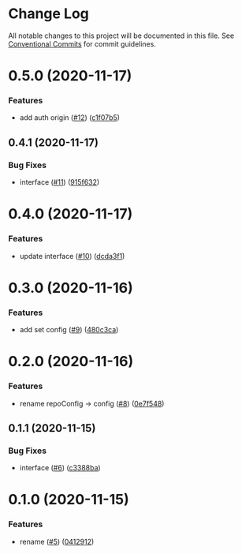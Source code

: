 # Change Log

All notable changes to this project will be documented in this file.
See [Conventional Commits](https://conventionalcommits.org) for commit guidelines.

<a name="0.5.0"></a>
# 0.5.0 (2020-11-17)


### Features

* add auth origin ([#12](https://github.com/Himenon/git-control-js/issues/12)) ([c1f07b5](https://github.com/Himenon/git-control-js/commit/c1f07b5))





<a name="0.4.1"></a>
## 0.4.1 (2020-11-17)


### Bug Fixes

* interface ([#11](https://github.com/Himenon/git-control-js/issues/11)) ([915f632](https://github.com/Himenon/git-control-js/commit/915f632))





<a name="0.4.0"></a>
# 0.4.0 (2020-11-17)


### Features

* update interface ([#10](https://github.com/Himenon/git-control-js/issues/10)) ([dcda3f1](https://github.com/Himenon/git-control-js/commit/dcda3f1))





<a name="0.3.0"></a>
# 0.3.0 (2020-11-16)


### Features

* add set config ([#9](https://github.com/Himenon/git-control-js/issues/9)) ([480c3ca](https://github.com/Himenon/git-control-js/commit/480c3ca))





<a name="0.2.0"></a>
# 0.2.0 (2020-11-16)


### Features

* rename repoConfig -> config ([#8](https://github.com/Himenon/git-control-js/issues/8)) ([0e7f548](https://github.com/Himenon/git-control-js/commit/0e7f548))





<a name="0.1.1"></a>
## 0.1.1 (2020-11-15)


### Bug Fixes

* interface ([#6](https://github.com/Himenon/git-control-js/issues/6)) ([c3388ba](https://github.com/Himenon/git-control-js/commit/c3388ba))





<a name="0.1.0"></a>
# 0.1.0 (2020-11-15)


### Features

* rename ([#5](https://github.com/Himenon/git-control-js/issues/5)) ([0412912](https://github.com/Himenon/git-control-js/commit/0412912))
